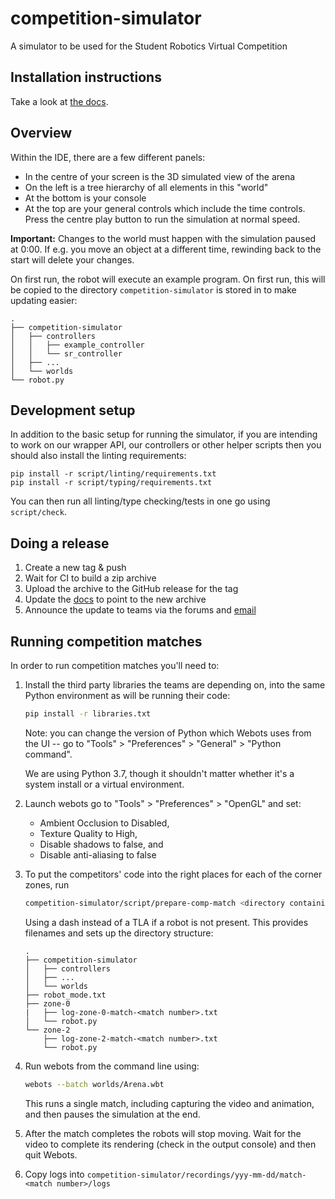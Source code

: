 # competition-simulator

A simulator to be used for the Student Robotics Virtual Competition

## Installation instructions

Take a look at [the docs](https://studentrobotics.org/docs/simulator/#installation).

## Overview

Within the IDE, there are a few different panels:

- In the centre of your screen is the 3D simulated view of the arena
- On the left is a tree hierarchy of all elements in this "world"
- At the bottom is your console
- At the top are your general controls which include the time controls. Press the centre play button to run the simulation at normal speed.

**Important:** Changes to the world must happen with the simulation paused at 0:00. If e.g. you move an object at a different time, rewinding back to the start will delete your changes.

On first run, the robot will execute an example program. On first run, this will be copied to the directory `competition-simulator` is stored in to make updating easier:

``` plain
.
├── competition-simulator
│   ├── controllers
│   │   ├── example_controller
│   │   └── sr_controller
│   ├── ...
│   └── worlds
└── robot.py
```

## Development setup

In addition to the basic setup for running the simulator, if you are intending
to work on our wrapper API, our controllers or other helper scripts then you
should also install the linting requirements:

``` shell
pip install -r script/linting/requirements.txt
pip install -r script/typing/requirements.txt
```

You can then run all linting/type checking/tests in one go using `script/check`.

## Doing a release

1. Create a new tag & push
2. Wait for CI to build a zip archive
3. Upload the archive to the GitHub release for the tag
4. Update the [docs](https://github.com/srobo/docs) to point to the new archive
5. Announce the update to teams via the forums and [email](https://github.com/srobo/team-emails)

## Running competition matches

In order to run competition matches you'll need to:

1. Install the third party libraries the teams are depending on, into the same
   Python environment as will be running their code:

    ``` bash
    pip install -r libraries.txt
    ```

   Note: you can change the version of Python which Webots uses from the UI --
   go to "Tools" > "Preferences" > "General" > "Python command".

   We are using Python 3.7, though it shouldn't matter whether it's a system
   install or a virtual environment.

2. Launch webots go to "Tools" > "Preferences" > "OpenGL" and set:
    - Ambient Occlusion to Disabled,
    - Texture Quality to High,
    - Disable shadows to false, and
    - Disable anti-aliasing to false

3. To put the competitors' code into the right places for each of the corner zones, run

    ```bash
    competition-simulator/script/prepare-comp-match <directory containing team code> <match number> <Zone 0 TLA> <Zone 1 TLA> <Zone 2 TLA> <Zone 3 TLA>
    ```

    Using a dash instead of a TLA if a robot is not present. This provides filenames and sets up the directory structure:

    ``` plain
    .
    ├── competition-simulator
    │   ├── controllers
    │   ├── ...
    │   └── worlds
    ├── robot_mode.txt
    ├── zone-0
    |   ├── log-zone-0-match-<match number>.txt
    │   └── robot.py
    └── zone-2
        ├── log-zone-2-match-<match number>.txt
        └── robot.py
    ```

4. Run webots from the command line using:

    ```bash
    webots --batch worlds/Arena.wbt
    ```

   This runs a single match, including capturing the video and animation, and
   then pauses the simulation at the end.

5. After the match completes the robots will stop moving. Wait for the video to
   complete its rendering (check in the output console) and then quit Webots.

6. Copy logs into `competition-simulator/recordings/yyy-mm-dd/match-<match number>/logs`
